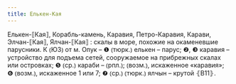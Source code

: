 ```yaml
---
title: Елькен-Кая
---
```


Елькен-⟦Кая⟧, Корабль-камень, Каравия, Петро-Каравия, Карави, Элчан-⟦Кая⟧, Ялчан-⟦Кая⟧
: скалы в море, похожие на окаменевшие парусники. К ⦅ЮЗ⦆ от м. Опук – ❶ ⦅тюрк.⦆ елькен – парус; ❷, ❸ каравия – устройство для подъема сетей, сооружаемое на прибрежных скалах или островках; ❺ ⦅ср.⦆ караби – ⦅рпл.⦆; ⦅возм.⦆, искаженное «каравия»; ❻ ⦅возм.⦆, искаженное 1 или 7; ❼ ⦅ср.⦆ ⦅тюрк.⦆ ялчын – крутой ⦃В11⦄.
